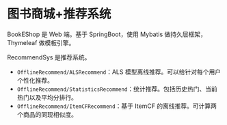 # 图书商城+推荐系统

BookEShop 是 Web 端。基于 SpringBoot，使用 Mybatis 做持久层框架，Thymeleaf 做模板引擎。

RecommendSys 是推荐系统。

- `OfflineRecommend/ALSRecommend`：ALS 模型离线推荐。可以给针对每个用户个性化推荐。
- `OfflineRecommend/StatisticsRecommend`：统计推荐。包括历史热门、当前热门以及平均分排行。
- `OfflineRecommend/ItemCFRecommend`：基于 ItemCF 的离线推荐。可计算两个商品的同现相似度。
